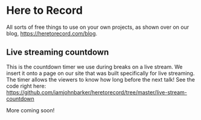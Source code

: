 # Here to Record
All sorts of free things to use on your own projects, as shown over on our blog, https://heretorecord.com/blog.

## Live streaming countdown
This is the countdown timer we use during breaks on a live stream. We insert it onto a page on our site that was built specifically for live streaming.
The timer allows the viewers to know how long before the next talk!
See the code right here: https://github.com/iamjohnbarker/heretorecord/tree/master/live-stream-countdown

More coming soon!
